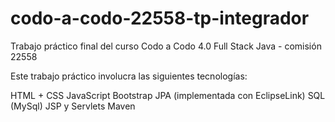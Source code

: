# codo-a-codo-22558-tp-integrador
Trabajo práctico final del curso Codo a Codo 4.0 Full Stack Java - comisión 22558

Este trabajo práctico involucra las siguientes tecnologías:

HTML + CSS
JavaScript
Bootstrap
JPA (implementada con EclipseLink)
SQL (MySql)
JSP y Servlets
Maven
